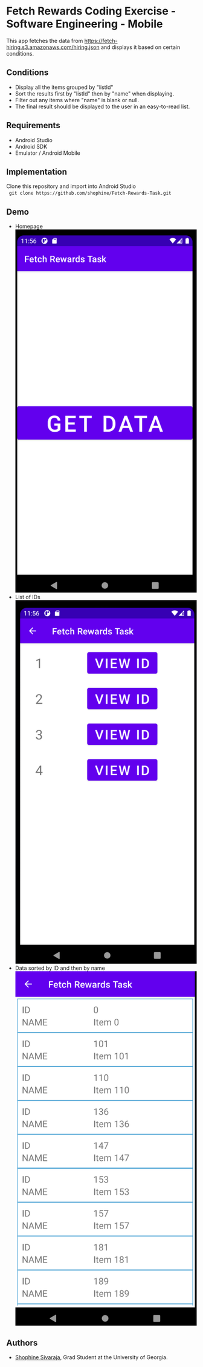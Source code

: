 # Fetch Rewards Coding Exercise - Software Engineering - Mobile
This app fetches the data from https://fetch-hiring.s3.amazonaws.com/hiring.json and displays it based on certain conditions.

## Conditions
* Display all the items grouped by "listId"
* Sort the results first by "listId" then by "name" when displaying.
* Filter out any items where "name" is blank or null.
* The final result should be displayed to the user in an easy-to-read list.

## Requirements
* Android Studio
* Android SDK
* Emulator / Android Mobile

## Implementation
Clone this repository and import into Android Studio <br />
` git clone https://github.com/shophine/Fetch-Rewards-Task.git`

## Demo
* Homepage <br /> ![Homepage](https://github.com/shophine/Fetch-Rewards-Task/blob/master/Demo/Screenshots/Home%20Page.png)
* List of IDs <br />  ![List of IDs](https://github.com/shophine/Fetch-Rewards-Task/blob/master/Demo/Screenshots/List%20of%20IDs.png)
* Data sorted by ID and then by name <br />  ![Data sorted by ID and then by name](https://github.com/shophine/Fetch-Rewards-Task/blob/master/Demo/Screenshots/Sorted%20View.png)

## Authors
* [Shophine Sivaraja](http://shophine.dev/), Grad Student at the University of Georgia. 
